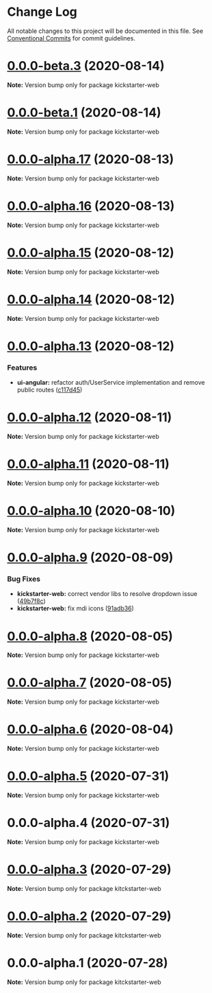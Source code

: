 # Change Log

All notable changes to this project will be documented in this file.
See [Conventional Commits](https://conventionalcommits.org) for commit guidelines.

# [0.0.0-beta.3](https://github.com/aws-samples/aws-iot-kickstart/compare/kickstarter-web@0.0.0-beta.1...kickstarter-web@0.0.0-beta.3) (2020-08-14)

**Note:** Version bump only for package kickstarter-web





# [0.0.0-beta.1](https://git-codecommit.us-west-2.amazonaws.com/v1/repos/Deathstar/compare/kickstarter-web@0.0.0-alpha.17...kickstarter-web@0.0.0-beta.1) (2020-08-14)

**Note:** Version bump only for package kickstarter-web





# [0.0.0-alpha.17](https://git-codecommit.us-west-2.amazonaws.com/v1/repos/Deathstar/compare/kickstarter-web@0.0.0-alpha.16...kickstarter-web@0.0.0-alpha.17) (2020-08-13)

**Note:** Version bump only for package kickstarter-web





# [0.0.0-alpha.16](https://git-codecommit.us-west-2.amazonaws.com/v1/repos/Deathstar/compare/kickstarter-web@0.0.0-alpha.15...kickstarter-web@0.0.0-alpha.16) (2020-08-13)

**Note:** Version bump only for package kickstarter-web





# [0.0.0-alpha.15](https://git-codecommit.us-west-2.amazonaws.com/v1/repos/Deathstar/compare/kickstarter-web@0.0.0-alpha.14...kickstarter-web@0.0.0-alpha.15) (2020-08-12)

**Note:** Version bump only for package kickstarter-web





# [0.0.0-alpha.14](https://git-codecommit.us-west-2.amazonaws.com/v1/repos/Deathstar/compare/kickstarter-web@0.0.0-alpha.13...kickstarter-web@0.0.0-alpha.14) (2020-08-12)

**Note:** Version bump only for package kickstarter-web





# [0.0.0-alpha.13](https://git-codecommit.us-west-2.amazonaws.com/v1/repos/Deathstar/compare/kickstarter-web@0.0.0-alpha.12...kickstarter-web@0.0.0-alpha.13) (2020-08-12)


### Features

* **ui-angular:** refactor auth/UserService implementation and remove public routes ([c117d45](https://git-codecommit.us-west-2.amazonaws.com/v1/repos/Deathstar/commits/c117d459e76107ac0c6dcab535bd1794bfc2ea33))





# [0.0.0-alpha.12](https://git-codecommit.us-west-2.amazonaws.com/v1/repos/Deathstar/compare/kickstarter-web@0.0.0-alpha.11...kickstarter-web@0.0.0-alpha.12) (2020-08-11)

**Note:** Version bump only for package kickstarter-web





# [0.0.0-alpha.11](https://git-codecommit.us-west-2.amazonaws.com/v1/repos/Deathstar/compare/kickstarter-web@0.0.0-alpha.10...kickstarter-web@0.0.0-alpha.11) (2020-08-11)

**Note:** Version bump only for package kickstarter-web





# [0.0.0-alpha.10](https://git-codecommit.us-west-2.amazonaws.com/v1/repos/Deathstar/compare/kickstarter-web@0.0.0-alpha.9...kickstarter-web@0.0.0-alpha.10) (2020-08-10)

**Note:** Version bump only for package kickstarter-web





# [0.0.0-alpha.9](https://git-codecommit.us-west-2.amazonaws.com/v1/repos/Deathstar/compare/kickstarter-web@0.0.0-alpha.8...kickstarter-web@0.0.0-alpha.9) (2020-08-09)


### Bug Fixes

* **kickstarter-web:** correct vendor libs to resolve dropdown issue ([49b7f8c](https://git-codecommit.us-west-2.amazonaws.com/v1/repos/Deathstar/commits/49b7f8cea514dcda91e8108f3647f708e993587a))
* **kickstarter-web:** fix mdi icons ([91adb36](https://git-codecommit.us-west-2.amazonaws.com/v1/repos/Deathstar/commits/91adb36144de08d1bc0f9fa66aa5e15ec0ce6eeb))





# [0.0.0-alpha.8](https://git-codecommit.us-west-2.amazonaws.com/v1/repos/Deathstar/compare/kickstarter-web@0.0.0-alpha.7...kickstarter-web@0.0.0-alpha.8) (2020-08-05)

**Note:** Version bump only for package kickstarter-web





# [0.0.0-alpha.7](https://git-codecommit.us-west-2.amazonaws.com/v1/repos/Deathstar/compare/kickstarter-web@0.0.0-alpha.5...kickstarter-web@0.0.0-alpha.7) (2020-08-05)

**Note:** Version bump only for package kickstarter-web





# [0.0.0-alpha.6](https://git-codecommit.us-west-2.amazonaws.com/v1/repos/Deathstar/compare/kickstarter-web@0.0.0-alpha.5...kickstarter-web@0.0.0-alpha.6) (2020-08-04)

**Note:** Version bump only for package kickstarter-web





# [0.0.0-alpha.5](https://git-codecommit.us-west-2.amazonaws.com/v1/repos/Deathstar/compare/kickstarter-web@0.0.0-alpha.4...kickstarter-web@0.0.0-alpha.5) (2020-07-31)

**Note:** Version bump only for package kickstarter-web





# 0.0.0-alpha.4 (2020-07-31)

**Note:** Version bump only for package kickstarter-web





# [0.0.0-alpha.3](https://git-codecommit.us-west-2.amazonaws.com/v1/repos/Deathstar/compare/kitckstarter-web@0.0.0-alpha.2...kitckstarter-web@0.0.0-alpha.3) (2020-07-29)

**Note:** Version bump only for package kitckstarter-web





# [0.0.0-alpha.2](https://git-codecommit.us-west-2.amazonaws.com/v1/repos/Deathstar/compare/kitckstarter-web@0.0.0-alpha.1...kitckstarter-web@0.0.0-alpha.2) (2020-07-29)

**Note:** Version bump only for package kitckstarter-web





# 0.0.0-alpha.1 (2020-07-28)

**Note:** Version bump only for package kitckstarter-web
